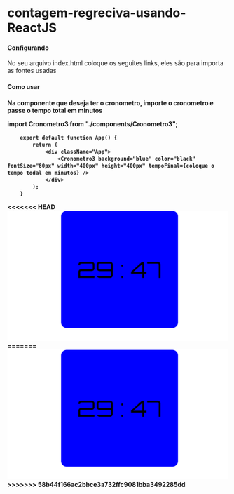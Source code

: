 # contagem-regreciva-usando-ReactJS

<h4>Configurando</h4>
<p>No seu arquivo index.html coloque os seguites links, eles são para importa as fontes usadas</p>
<p>
        <link rel="preconnect" href="https://fonts.googleapis.com">
        <link rel="preconnect" href="https://fonts.gstatic.com" crossorigin>
        <link href="https://fonts.googleapis.com/css2?family=Orbitron:wght@400;500;600;700;800;900&family=Press+Start+2P&display=swap" rel="stylesheet">
</p>

<h4>Como usar<h4>

<p>Na componente que deseja ter o cronometro, importe o cronometro e passe o tempo total em minutos
</p>
<p>
        import Cronometro3 from "./components/Cronometro3";

        export default function App() {
            return (
                <div className="App">
                    <Cronometro3 background="blue" color="black" fontSize="80px" width="400px" height="400px" tempoFinal={coloque o tempo todal em minutos} />
                </div>
            );
        }
</p>
<<<<<<< HEAD

<img src="./img/1.png">
=======
        
<img src="./img/1.png">
>>>>>>> 58b44f166ac2bbce3a732ffc9081bba3492285dd
